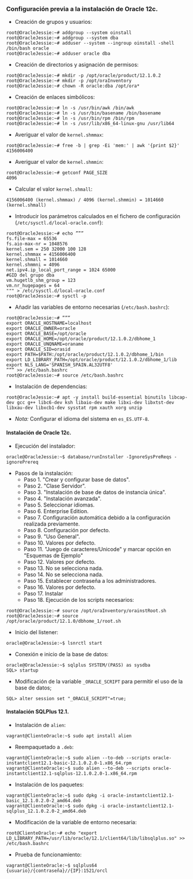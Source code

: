 ### Configuración previa a la instalación de Oracle 12c.
- Creación de grupos y usuarios:
~~~
root@OracleJessie:~# addgroup --system oinstall
root@OracleJessie:~# addgroup --system dba
root@OracleJessie:~# adduser --system --ingroup oinstall -shell /bin/bash oracle
root@OracleJessie:~# adduser oracle dba
~~~

- Creación de directorios y asignación de permisos:
~~~
root@OracleJessie:~# mkdir -p /opt/oracle/product/12.1.0.2
root@OracleJessie:~# mkdir -p /opt/oraInventory
root@OracleJessie:~# chown -R oracle:dba /opt/ora*
~~~

- Creación de enlaces simbólicos:
~~~
root@OracleJessie:~# ln -s /usr/bin/awk /bin/awk
root@OracleJessie:~# ln -s /usr/bin/basename /bin/basename
root@OracleJessie:~# ln -s /usr/bin/rpm /bin/rpm
root@OracleJessie:~# ln -s /usr/lib/x86_64-linux-gnu /usr/lib64
~~~

- Averiguar el valor de `kernel.shmmax`:
~~~
root@OracleJessie:~# free -b | grep -Ei 'mem:' | awk '{print $2}'
4156006400
~~~

- Averiguar el valor de `kernel.shmmin`:
~~~
root@OracleJessie:~# getconf PAGE_SIZE
4096
~~~

- Calcular el valor `kernel.shmall`:
~~~
4156006400 (kernel.shmmax) / 4096 (kernel.shmmin) = 1014660 (kernel.shmall)
~~~

- Introducir los parámetros calculados en el fichero de configuración (`/etc/sysctl.d/local-oracle.conf`):
~~~
root@OracleJessie:~# echo ”””
fs.file-max = 65536
fs.aio-max-nr = 1048576
kernel.sem = 250 32000 100 128
kernel.shmmax = 4156006400
kernel.shmall = 1014660
kernel.shmmni = 4096
net.ipv4.ip_local_port_range = 1024 65000
#GID del grupo dba
vm.hugetlb_shm_group = 123
vm.nr_hugepages = 64
""" > /etc/sysctl.d/local-oracle.conf
root@OracleJessie:~# sysctl -p 
~~~

- Añadir las variables de entorno necesarias (`/etc/bash.bashrc`):
~~~
root@OracleJessie:~# ”””
export ORACLE_HOSTNAME=localhost
export ORACLE_OWNER=oracle
export ORACLE_BASE=/opt/oracle
export ORACLE_HOME=/opt/oracle/product/12.1.0.2/dbhome_1
export ORACLE_UNQNAME=oraname
export ORACLE_SID=orasid
export PATH=$PATH:/opt/oracle/product/12.1.0.2/dbhome_1/bin
export LD_LIBRARY_PATH=/opt/oracle/product/12.1.0.2/dbhome_1/lib
export NLS_LANG='SPANISH_SPAIN.AL32UTF8'
””” >> /etc/bash.bashrc
root@OracleJessie:~# source /etc/bash.bashrc
~~~

- Instalación de dependencias:
~~~
root@OracleJessie:~# apt -y install build-essential binutils libcap-dev gcc g++ libc6-dev ksh libaio-dev make libxi-dev libxtst-dev libxau-dev libxcb1-dev sysstat rpm xauth xorg unzip
~~~

- *Nota:* Configurar el idioma del sistema en `es_ES.UTF-8`.

#### Instalación de Oracle 12c.
- Ejecución del instalador:
~~~
oracle@OracleJessie:~$ database/runInstaller -IgnoreSysPreReqs -ignorePrereq
~~~

- Pasos de la instalación:
	- Paso 1. "Crear y configurar base de datos".
	- Paso 2. "Clase Servidor".
	- Paso 3. "Instalación de base de datos de instancia única".
	- Paso 4. "Instalación avanzada".
	- Paso 5. Seleccionar idiomas.
	- Paso 6. Enterprise Edition.
	- Paso 7. Configuración automática debido a la configuración realizada previamente.
	- Paso 8. Configuración por defecto.
	- Paso 9. "Uso General".
	- Paso 10. Valores por defecto.
	- Paso 11. "Juego de caracteres/Unicode" y marcar opción en "Esquemas de Ejemplo"
	- Paso 12. Valores por defecto.
	- Paso 13. No se selecciona nada.
	- Paso 14. No se selecciona nada.
	- Paso 15. Establecer contraseña a los administradores.
	- Paso 16. Valores por defecto.
	- Paso 17. Instalar
	- Paso 18. Ejecución de los scripts necesarios:
~~~
root@OracleJessie:~# source /opt/oraInventory/orainstRoot.sh
root@OracleJessie:~# source /opt/oracle/product/12.1.0/dbhome_1/root.sh
~~~

- Inicio del listener:
~~~
oracle@OracleJessie:~$ lsnrctl start
~~~

- Conexión e inicio de la base de datos:
~~~
oracle@OracleJessie:~$ sqlplus SYSTEM/(PASS) as sysdba
SQL> startup
~~~

- Modificación de la variable `_ORACLE_SCRIPT` para permitir el uso de la base de datos;
~~~
SQL> alter session set "_ORACLE_SCRIPT"=true; 
~~~

#### Instalación SQLPlus 12.1.
- Instalación de `alien`:
~~~
vagrant@ClienteOracle:~$ sudo apt install alien
~~~

- Reempaquetado a `.deb`:
~~~
vagrant@ClienteOracle:~$ sudo alien --to-deb --scripts oracle-instantclient12.1-basic-12.1.0.2.0-1.x86_64.rpm
vagrant@ClienteOracle:~$ sudo alien --to-deb --scripts oracle-instantclient12.1-sqlplus-12.1.0.2.0-1.x86_64.rpm
~~~

- Instalación de los paquetes:
~~~
vagrant@ClienteOracle:~$ sudo dpkg -i oracle-instantclient12.1-basic_12.1.0.2.0-2_amd64.deb
vagrant@ClienteOracle:~$ sudo dpkg -i oracle-instantclient12.1-sqlplus_12.1.0.2.0-2_amd64.deb
~~~

- Modificación de la variable de entorno necesaria:
~~~
root@ClienteOracle:~# echo "export LD_LIBRARY_PATH=/usr/lib/oracle/12.1/client64/lib/libsqlplus.so" >> /etc/bash.bashrc
~~~

- Prueba de funcionamiento:
~~~
vagrant@ClienteOracle:~$ sqlplus64 {usuario}/{contraseña}//{IP}:1521/orcl
~~~
